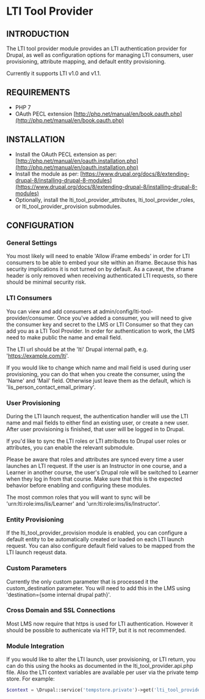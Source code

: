 # LTI Tool Provider

## INTRODUCTION

The LTI tool provider module provides an LTI authentication provider for Drupal, as well as configuration options for managing LTI consumers, user provisioning, attribute mapping, and default entity provisioning.

Currently it supports LTI v1.0 and v1.1.

## REQUIREMENTS

* PHP 7
* OAuth PECL extension [http://php.net/manual/en/book.oauth.php](http://php.net/manual/en/book.oauth.php)

## INSTALLATION

* Install the OAuth PECL extension as per: [http://php.net/manual/en/oauth.installation.php](http://php.net/manual/en/oauth.installation.php)
* Install the module as per: [https://www.drupal.org/docs/8/extending-drupal-8/installing-drupal-8-modules](https://www.drupal.org/docs/8/extending-drupal-8/installing-drupal-8-modules)
* Optionally, install the lti_tool_provider_attributes, lti_tool_provider_roles, or lti_tool_provider_provision submodules.

## CONFIGURATION

### General Settings

You most likely will need to enable 'Allow iFrame embeds' in order for LTI consumers to be able to embed your site within an iframe. Because this has security implications it is not turned on by default. As a caveat, the xframe header is only removed when receiving authenticated LTI requests, so there should be minimal security risk.

### LTI Consumers

You can view and add consumers at admin/config/lti-tool-provider/consumer. Once you've added a consumer, you will need to give the consumer key and secret to the LMS or LTI Consumer so that they can add you as a LTI Tool Provider. In order for authentication to work, the LMS need to make public the name and email field.

The LTI url should be at the 'lti' Drupal internal path, e.g. 'https://example.com/lti'.

If you would like to change which name and mail field is used during user provisioning, you can do that when you create the consumer, using the 'Name' and 'Mail' field. Otherwise just leave them as the default, which is 'lis_person_contact_email_primary'.

### User Provisioning

During the LTI launch request, the authentication handler will use the LTI name and mail fields to either find an existing user, or create a new user. After user provisioning is finished, that user will be logged in to Drupal.

If you'd like to sync the LTI roles or LTI attributes to Drupal user roles or attributes, you can enable the relevant submodule.

Please be aware that roles and attributes are synced every time a user launches an LTI request. If the user is an Instructor in one course, and a Learner in another course, the user's Drupal role will be switched to Learner when they log in from that course. Make sure that this is the expected behavior before enabling and configuring these modules.

The most common roles that you will want to sync will be 'urn:lti:role:ims/lis/Learner' and 'urn:lti:role:ims/lis/Instructor'.

### Entity Provisioning

If the lti_tool_provider_provision module is enabled, you can configure a default entity to be automatically created or loaded on each LTI launch request. You can also configure default field values to be mapped from the LTI launch reqeust data.

### Custom Parameters

Currently the only custom parameter that is processed it the custom_destination parameter. You will need to add this in the LMS using 'destination={some internal drupal path}'.

### Cross Domain and SSL Connections

Most LMS now require that https is used for LTI authentication. However it should be possible to authenicate via HTTP, but it is not recommended.

### Module Integration

If you would like to alter the LTI launch, user provisioning, or LTI return, you can do this using the hooks as documented in the lti_tool_provider.api.php file. Also the LTI context variables are available per user via the private temp store. For example:

```php
$context = \Drupal::service('tempstore.private')->get('lti_tool_provider')->get('context');
```
